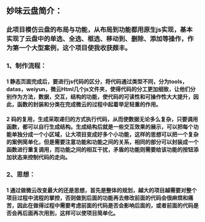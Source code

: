 ## 妙味云盘简介：
### 此项目模仿云盘的布局与功能，从布局到功能都用原生js实现，基本实现了云盘中的单选、全选、框选、移动到、删除、添加等操作，作为第一个大型案例，这个项目使我收获颇丰。
### 1、制作流程：
#### 1 静态页面完成后，要进行js代码的区分，将代码通过类型不同，分为tools，datas，weiyun，微云Html几个js文件夹，使得代码的分工更加细致，让他们分别作为方法，数据，交互，结构的功能，使代码的可读性和可操作性大大提升，因此，函数的封装和分类在完成微云的过程中起着举足轻重的作用。
#### 2 码的复用，生成采取递归的方式执行代码，从而使数据无论多么复杂，只要调用函数，都可以自行生成结构。生成结构后就是一些交互效果的展示，可以把每个功能单独分成一个小区域，让大项目变成好多个小功能，这样的思想可以把一个复杂的案例简单化，但是需要注意功能和功能之间的关系，相同的部分可以封装成一个函数进行重复调用，而功能之间的相互干扰，矛盾的功能则需要给该功能的按钮添加状态来控制代码的走向。
### 2、思想：
#### 1 通过做微云改变最大的还是思想，首先是整体的规划，越大的项目越需要对整个项目过程中流程的掌控，否则做到后面的功能再去修改前面的代码会很麻烦和痛苦，因此在做得过程中需要考虑前面的代码是否会影响后面的，或者前面的代码是否会再后面再次用到，这样可以使项目简单化。
